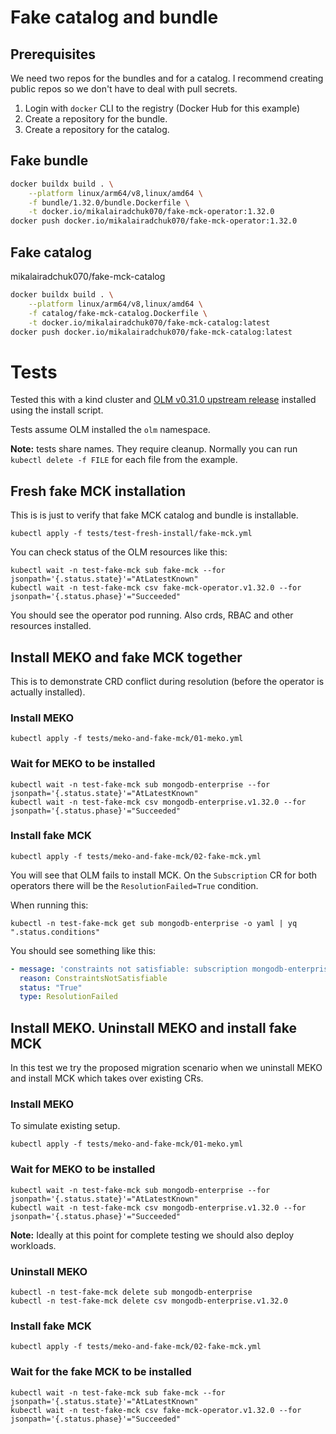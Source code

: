# Fake catalog and bundle

## Prerequisites

We need two repos for the bundles and for a catalog.
I recommend creating public repos so we don't have to deal with pull secrets.

1. Login with `docker` CLI to the registry (Docker Hub for this example)
1. Create a repository for the bundle.
1. Create a repository for the catalog.


## Fake bundle

```bash
docker buildx build . \
    --platform linux/arm64/v8,linux/amd64 \
    -f bundle/1.32.0/bundle.Dockerfile \
    -t docker.io/mikalairadchuk070/fake-mck-operator:1.32.0
docker push docker.io/mikalairadchuk070/fake-mck-operator:1.32.0
```

## Fake catalog

mikalairadchuk070/fake-mck-catalog

```bash
docker buildx build . \
    --platform linux/arm64/v8,linux/amd64 \
    -f catalog/fake-mck-catalog.Dockerfile \
    -t docker.io/mikalairadchuk070/fake-mck-catalog:latest
docker push docker.io/mikalairadchuk070/fake-mck-catalog:latest
```

# Tests

Tested this with a kind cluster and [OLM v0.31.0 upstream release](https://github.com/operator-framework/operator-lifecycle-manager/releases/tag/v0.31.0) installed using the install script.

Tests assume OLM installed the `olm` namespace.

**Note:** tests share names. They require cleanup.
Normally you can run `kubectl delete -f FILE` for each file from the example.

## Fresh fake MCK installation

This is is just to verify that fake MCK catalog and bundle is installable.

```
kubectl apply -f tests/test-fresh-install/fake-mck.yml
```

You can check status of the OLM resources like this:

```
kubectl wait -n test-fake-mck sub fake-mck --for jsonpath='{.status.state}'="AtLatestKnown"
kubectl wait -n test-fake-mck csv fake-mck-operator.v1.32.0 --for jsonpath='{.status.phase}'="Succeeded"
```

You should see the operator pod running. Also crds, RBAC and other resources installed.

## Install MEKO and fake MCK together

This is to demonstrate CRD conflict during resolution (before the operator is actually installed).

### Install MEKO
```
kubectl apply -f tests/meko-and-fake-mck/01-meko.yml
```

### Wait for MEKO to be installed
```
kubectl wait -n test-fake-mck sub mongodb-enterprise --for jsonpath='{.status.state}'="AtLatestKnown"
kubectl wait -n test-fake-mck csv mongodb-enterprise.v1.32.0 --for jsonpath='{.status.phase}'="Succeeded"
```

### Install fake MCK

```
kubectl apply -f tests/meko-and-fake-mck/02-fake-mck.yml
```

You will see that OLM fails to install MCK. On the `Subscription` CR for both operators there will be the `ResolutionFailed=True` condition.

When running this:
```
kubectl -n test-fake-mck get sub mongodb-enterprise -o yaml | yq ".status.conditions"
```

You should see something like this:

```yaml
- message: 'constraints not satisfiable: subscription mongodb-enterprise requires @existing/test-fake-mck//mongodb-enterprise.v1.32.0, subscription mongodb-enterprise exists, subscription fake-mck exists, subscription fake-mck requires fake-mck-catalog/olm/stable-v1/fake-mck-operator.v1.32.0, @existing/test-fake-mck//mongodb-enterprise.v1.32.0 and fake-mck-catalog/olm/stable-v1/fake-mck-operator.v1.32.0 provide MongoDBOpsManager (mongodb.com/v1)'
  reason: ConstraintsNotSatisfiable
  status: "True"
  type: ResolutionFailed
```

## Install MEKO. Uninstall MEKO and install fake MCK

In this test we try the proposed migration scenario when we uninstall MEKO
and install MCK which takes over existing CRs.

### Install MEKO

To simulate existing setup.

```
kubectl apply -f tests/meko-and-fake-mck/01-meko.yml
```

### Wait for MEKO to be installed
```
kubectl wait -n test-fake-mck sub mongodb-enterprise --for jsonpath='{.status.state}'="AtLatestKnown"
kubectl wait -n test-fake-mck csv mongodb-enterprise.v1.32.0 --for jsonpath='{.status.phase}'="Succeeded"
```

**Note:** Ideally at this point for complete testing we should also deploy workloads.

### Uninstall MEKO

```
kubectl -n test-fake-mck delete sub mongodb-enterprise
kubectl -n test-fake-mck delete csv mongodb-enterprise.v1.32.0
```

### Install fake MCK

```
kubectl apply -f tests/meko-and-fake-mck/02-fake-mck.yml
```

### Wait for the fake MCK to be installed
```
kubectl wait -n test-fake-mck sub fake-mck --for jsonpath='{.status.state}'="AtLatestKnown"
kubectl wait -n test-fake-mck csv fake-mck-operator.v1.32.0 --for jsonpath='{.status.phase}'="Succeeded"
```
